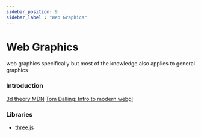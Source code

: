 ```yaml
---
sidebar_position: 9
sidebar_label : "Web Graphics"
---
```

# Web Graphics
web graphics specifically but most of the knowledge also applies to general graphics

### Introduction
[3d theory MDN](https://developer.mozilla.org/en-US/docs/Games/Techniques/3D_on_the_web/Basic_theory)
[Tom Dalling: Intro to modern webgl](https://www.tomdalling.com/blog/modern-opengl/)


### Libraries
- [three.js](https://threejs.org/)



